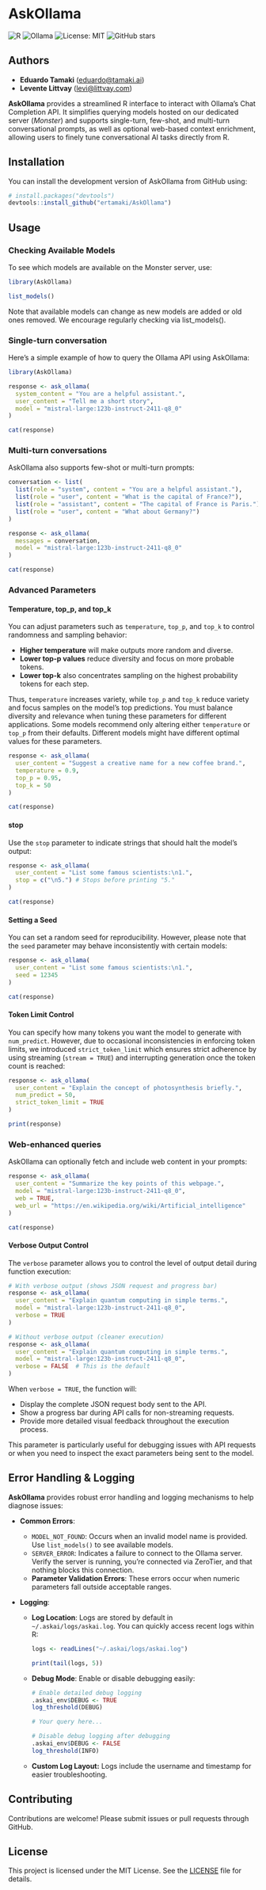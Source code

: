 
<!-- README.md is generated from README.Rmd. Please edit that file -->

# AskOllama

<!-- badges: start -->

![R](https://img.shields.io/badge/Made%20with-R-blue?style=flat-square&logo=R)
![Ollama](https://img.shields.io/badge/Powered%20by-Ollama-ff69b4?style=flat-square)
![License:
MIT](https://img.shields.io/badge/License-MIT-green.svg?style=flat-square)
![GitHub
stars](https://img.shields.io/github/stars/ertamaki/AskOllama.svg?style=social)

<!-- badges: end -->

## Authors

- **Eduardo Tamaki** (<eduardo@tamaki.ai>)
- **Levente Littvay** (<levi@littvay.com>)

**AskOllama** provides a streamlined R interface to interact with
Ollama’s Chat Completion API. It simplifies querying models hosted on
our dedicated server (*Monster*) and supports single-turn, few-shot, and
multi-turn conversational prompts, as well as optional web-based context
enrichment, allowing users to finely tune conversational AI tasks
directly from R.

## Installation

You can install the development version of AskOllama from GitHub using:

``` r
# install.packages("devtools")
devtools::install_github("ertamaki/AskOllama")
```

## Usage

### Checking Available Models

To see which models are available on the Monster server, use:

``` r
library(AskOllama)

list_models()
```

Note that available models can change as new models are added or old
ones removed. We encourage regularly checking via list_models().

### Single-turn conversation

Here’s a simple example of how to query the Ollama API using AskOllama:

``` r
library(AskOllama)

response <- ask_ollama(
  system_content = "You are a helpful assistant.",
  user_content = "Tell me a short story",
  model = "mistral-large:123b-instruct-2411-q8_0"
)

cat(response)
```

### Multi-turn conversations

AskOllama also supports few-shot or multi-turn prompts:

``` r
conversation <- list(
  list(role = "system", content = "You are a helpful assistant."),
  list(role = "user", content = "What is the capital of France?"),
  list(role = "assistant", content = "The capital of France is Paris."),
  list(role = "user", content = "What about Germany?")
)

response <- ask_ollama(
  messages = conversation,
  model = "mistral-large:123b-instruct-2411-q8_0"
)

cat(response)
```

### Advanced Parameters

#### Temperature, top_p, and top_k

You can adjust parameters such as `temperature`, `top_p`, and `top_k` to
control randomness and sampling behavior:

- **Higher temperature** will make outputs more random and diverse.
- **Lower top-p values** reduce diversity and focus on more probable
  tokens.
- **Lower top-k** also concentrates sampling on the highest probability
  tokens for each step.

Thus, `temperature` increases variety, while `top_p` and `top_k` reduce
variety and focus samples on the model’s top predictions. You must
balance diversity and relevance when tuning these parameters for
different applications. Some models recommend only altering either
`temperature` or `top_p` from their defaults. Different models might
have different optimal values for these parameters.

``` r
response <- ask_ollama(
  user_content = "Suggest a creative name for a new coffee brand.",
  temperature = 0.9,
  top_p = 0.95,
  top_k = 50
)

cat(response)
```

#### stop

Use the `stop` parameter to indicate strings that should halt the
model’s output:

``` r
response <- ask_ollama(
  user_content = "List some famous scientists:\n1.",
  stop = c("\n5.") # Stops before printing "5."
)

cat(response)
```

#### Setting a Seed

You can set a random seed for reproducibility. However, please note that
the `seed` parameter may behave inconsistently with certain models:

``` r
response <- ask_ollama(
  user_content = "List some famous scientists:\n1.",
  seed = 12345
)

cat(response)
```

#### Token Limit Control

You can specify how many tokens you want the model to generate with
`num_predict`. However, due to occasional inconsistencies in enforcing
token limits, we introduced `strict_token_limit` which ensures strict
adherence by using streaming (`stream = TRUE`) and interrupting
generation once the token count is reached:

``` r
response <- ask_ollama(
  user_content = "Explain the concept of photosynthesis briefly.",
  num_predict = 50,
  strict_token_limit = TRUE
)

print(response)
```

### Web-enhanced queries

AskOllama can optionally fetch and include web content in your prompts:

``` r
response <- ask_ollama(
  user_content = "Summarize the key points of this webpage.",
  model = "mistral-large:123b-instruct-2411-q8_0",
  web = TRUE,
  web_url = "https://en.wikipedia.org/wiki/Artificial_intelligence"
)

cat(response)
```

#### Verbose Output Control

The `verbose` parameter allows you to control the level of output detail
during function execution:

``` r
# With verbose output (shows JSON request and progress bar)
response <- ask_ollama(
  user_content = "Explain quantum computing in simple terms.",
  model = "mistral-large:123b-instruct-2411-q8_0",
  verbose = TRUE
)

# Without verbose output (cleaner execution)
response <- ask_ollama(
  user_content = "Explain quantum computing in simple terms.",
  model = "mistral-large:123b-instruct-2411-q8_0",
  verbose = FALSE  # This is the default
)
```

When `verbose = TRUE`, the function will:  
- Display the complete JSON request body sent to the API.  
- Show a progress bar during API calls for non-streaming requests.  
- Provide more detailed visual feedback throughout the execution
process.

This parameter is particularly useful for debugging issues with API
requests or when you need to inspect the exact parameters being sent to
the model.

## Error Handling & Logging

**AskOllama** provides robust error handling and logging mechanisms to
help diagnose issues:

- **Common Errors**:

  - `MODEL_NOT_FOUND`: Occurs when an invalid model name is provided.
    Use `list_models()` to see available models.
  - `SERVER_ERROR`: Indicates a failure to connect to the Ollama server.
    Verify the server is running, you’re connected via ZeroTier, and
    that nothing blocks this connection.
  - **Parameter Validation Errors**: These errors occur when numeric
    parameters fall outside acceptable ranges.

- **Logging**:

  - **Log Location**: Logs are stored by default in
    `~/.askai/logs/askai.log`. You can quickly access recent logs within
    R:

    ``` r
    logs <- readLines("~/.askai/logs/askai.log")

    print(tail(logs, 5))
    ```

  - **Debug Mode**: Enable or disable debugging easily:

    ``` r
    # Enable detailed debug logging
    .askai_env$DEBUG <- TRUE
    log_threshold(DEBUG)

    # Your query here...

    # Disable debug logging after debugging
    .askai_env$DEBUG <- FALSE
    log_threshold(INFO)
    ```

  - **Custom Log Layout:** Logs include the username and timestamp for
    easier troubleshooting.

## Contributing

Contributions are welcome! Please submit issues or pull requests through
GitHub.

## License

This project is licensed under the MIT License. See the
[LICENSE](LICENSE) file for details.
